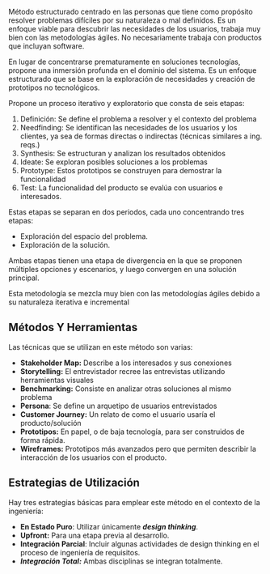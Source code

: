 Método estructurado centrado en las personas que tiene como propósito resolver problemas difíciles por su naturaleza o mal definidos. Es un enfoque viable para descubrir las necesidades de los usuarios, trabaja muy bien con las metodologías ágiles. No necesariamente trabaja con productos que incluyan software.

En lugar de concentrarse prematuramente en soluciones tecnologías, propone una inmersión profunda en el dominio del sistema. Es un enfoque estructurado que se base en la exploración de necesidades y creación de prototipos no tecnológicos.

Propone un proceso iterativo y exploratorio que consta de seis etapas:

1. Definición: Se define el problema a resolver y el contexto del problema
2. Needfinding: Se identifican las necesidades de los usuarios y los clientes, ya sea de formas directas o indirectas (técnicas similares a ing. reqs.)
3. Synthesis: Se estructuran y analizan los resultados obtenidos
4. Ideate: Se exploran posibles soluciones a los problemas
5. Prototype: Estos prototipos se construyen para demostrar la funcionalidad
6. Test: La funcionalidad del producto se evalúa con usuarios e interesados.

Estas etapas se separan en dos periodos, cada uno concentrando tres etapas:

- Exploración del espacio del problema.
- Exploración de la solución.

Ambas etapas tienen una etapa de divergencia en la que se proponen múltiples opciones y escenarios, y luego convergen en una solución principal.

Esta metodología se mezcla muy bien con las metodologías ágiles debido a su naturaleza iterativa e incremental

## Métodos Y Herramientas

Las técnicas que se utilizan en este método son varias:

- **Stakeholder Map:** Describe a los interesados y sus conexiones
- **Storytelling:** El entrevistador recree las entrevistas utilizando herramientas visuales
- **Benchmarking:** Consiste en analizar otras soluciones al mismo problema
- **Persona**: Se define un arquetipo de usuarios entrevistados
- **Customer Journey:** Un relato de como el usuario usaría el producto/solución
- **Prototipos:** En papel, o de baja tecnología, para ser construidos de forma rápida.
- **Wireframes:** Prototipos más avanzados pero que permiten describir la interacción de los usuarios con el producto.

## Estrategias de Utilización

Hay tres estrategias básicas para emplear este método en el contexto de la ingeniería:

- **En Estado Puro**: Utilizar únicamente ***design thinking***.
- **Upfront:** Para una etapa previa al desarrollo.
- **Integración Parcial**: Incluir algunas actividades de design thinking en el proceso de ingeniería de requisitos.
- ***Integración Total:*** Ambas disciplinas se integran totalmente.
